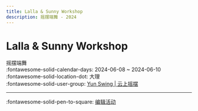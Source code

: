 ```yaml
---
title: Lalla & Sunny Workshop
description: 摇摆端舞 - 2024
---
```


# Lalla & Sunny Workshop 

摇摆端舞  
:fontawesome-solid-calendar-days: 2024-06-08 ~ 2024-06-10  
:fontawesome-solid-location-dot: 大理  
:fontawesome-solid-user-group: [Yun Swing | 云上摇摆](https://swing.kids/zh_CN/yun-swing)  


---

:fontawesome-solid-pen-to-square: [编辑活动](https://github.com/swingdance/events/issues/new?assignees=&labels=update+event&projects=&template=03-update_entity.yml&title=Update%20Event%3A%20zh_CN%20%E2%80%A2%20Lalla%20%26%20Sunny%20Workshop&region=zh_CN&year=2024&id=dali-lalla-n-sunny-workshop&name=Lalla%20%26%20Sunny%20Workshop&org_id=yun-swing)
